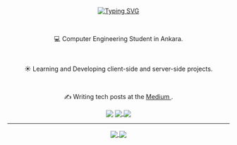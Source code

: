 <div align="center">

[![Typing SVG](https://readme-typing-svg.herokuapp.com?center=true&vCenter=true&lines=Welcome+to+My+Github+Page;I+am+Batuhan+Sahin;Nice+to+meet+you+%3AD)](https://git.io/typing-svg)

<br>

 💻  Computer Engineering Student in Ankara.
 
<br>

 ☀️ Learning and Developing client-side and server-side projects.
 
<br>

 ✍️ Writing tech posts at the <a href=https://medium.com/@bthnshn263506> Medium </a>.
 
</div>




<div align="center">
<img align="center" src="https://github-readme-stats.vercel.app/api?username=batttuh&show_icons=true&theme=radical" />

<a href="https://git.io/streak-stats">
  <img align="center" src="https://github-readme-streak-stats.herokuapp.com?user=batttuh&theme=radical&date_format=j%20M%5B%20Y%5D" />
</a>
<a href="https://github.com/anuraghazra/github-readme-stats">
  <img align="center" src="https://github-readme-stats.vercel.app/api/top-langs/?username=batttuh&layout=compact&theme=radical" />
</a>

</div>

<hr />

<div align="center">
  <div align="center">
<a href="https://github.com/batttuh/github-profile-views-counter">
    <img align="center" src="https://komarev.com/ghpvc/?username=batttuh&color=f75c7e">
</a>
<a href="https://github.com/batttuh?tab=followers">
    <img align="center"  src="https://img.shields.io/github/followers/batttuh?style=flat-square&color=f75c7e">
</a>
  </div>
